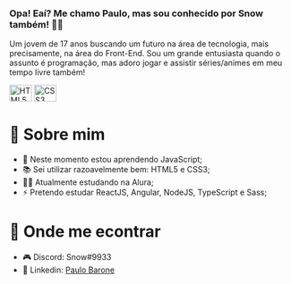 ### Opa! Eaí? Me chamo Paulo, mas sou conhecido por Snow também! 👋😎

Um jovem de 17 anos buscando um futuro na área de tecnologia, mais precisamente, na área do Front-End.
Sou um grande entusiasta quando o assunto é programação, mas adoro jogar e assistir séries/animes em meu tempo livre também!

<div style: display: flex; gap: 16px;>
  <img alt="HTML5" width="40" height="30" src="https://cdn.jsdelivr.net/gh/devicons/devicon/icons/html5/html5-original.svg"/>
  <img alt="CSS3" width="40" height="30" src="https://cdn.jsdelivr.net/gh/devicons/devicon/icons/css3/css3-original.svg"/>
</div>

# 🔎 Sobre mim

<ul>
  <li>🌱 Neste momento estou aprendendo JavaScript;</li>
  <li>📚 Sei utilizar razoavelmente bem: HTML5 e CSS3;</li>
  <li>👨‍🎓 Atualmente estudando na Alura;</li>
  <li>⚡ Pretendo estudar ReactJS, Angular, NodeJS, TypeScript e Sass;</li>
</ul>

# 🔎 Onde me econtrar

<ul>
  <li>🎮 Discord: Snow#9933</li>
  <li>📄 Linkedin: <a href="linkedin.com/in/paulo-barone-795a81244">Paulo Barone</></li>
</ul>
